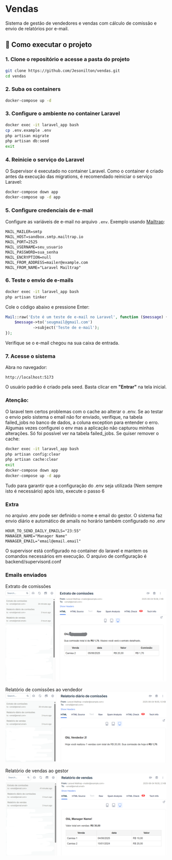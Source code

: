 # Vendas

Sistema de gestão de vendedores e vendas com cálculo de comissão e envio de relatórios por e-mail.

## 🚀 Como executar o projeto

### 1. Clone o repositório e acesse a pasta do projeto
```bash
git clone https://github.com/Jesonilton/vendas.git
cd vendas
```

### 2. Suba os containers
```bash
docker-compose up -d
```

### 3. Configure o ambiente no container Laravel
```bash
docker exec -it laravel_app bash
cp .env.example .env
php artisan migrate
php artisan db:seed
exit
```

### 4. Reinicie o serviço do Laravel

O Supervisor é executado no container Laravel. Como o container é criado antes da execução das migrations, é recomendado reiniciar o serviço Laravel:

```bash
docker-compose down app
docker-compose up -d app
```

### 5. Configure credenciais de e-mail

Configure as variáveis de e-mail no arquivo `.env`. Exemplo usando [Mailtrap](https://mailtrap.io):

```env
MAIL_MAILER=smtp
MAIL_HOST=sandbox.smtp.mailtrap.io
MAIL_PORT=2525
MAIL_USERNAME=seu_usuario
MAIL_PASSWORD=sua_senha
MAIL_ENCRYPTION=null
MAIL_FROM_ADDRESS=mailer@example.com
MAIL_FROM_NAME="Laravel Mailtrap"
```

### 6. Teste o envio de e-mails

```bash
docker exec -it laravel_app bash
php artisan tinker
```

Cole o código abaixo e pressione Enter:

```php
Mail::raw('Este é um teste de e-mail no Laravel', function ($message) {
    $message->to('seugmail@gmail.com')
            ->subject('Teste de e-mail');
});
```

Verifique se o e-mail chegou na sua caixa de entrada.

### 7. Acesse o sistema

Abra no navegador:
```
http://localhost:5173
```

O usuário padrão é criado pela seed. Basta clicar em **"Entrar"** na tela inicial.

### Atenção:

O laravel tem certos problemas com o cache ao alterar o .env. Se ao testar o envio pelo sistema o email não for enviado, verifique, na tabela failed_jobs no banco de dados, a coluna exception para entender o erro. Algumas vezes configurei o env mas a aplicação não capturou minhas alterações. Só foi possível ver na tabela failed_jobs. Se quiser remover o cache:

```bash
docker exec -it laravel_app bash
php artisan config:clear
php artisan cache:clear
exit
docker-compose down app
docker-compose up -d app
```
Tudo para garantir que a configuração do .env seja utilizada (Nem sempre isto é necessário)
após isto, execute o passo 6

### Extra

no arquivo .env pode ser definido o nome e email do gestor. O sistema faz envio diário e automático de amails no horário também configurado no .env

```env
HOUR_TO_SEND_DAILY_EMAILS="23:55"
MANAGER_NAME="Manager Name"
MANAGER_EMAIL="email@email.email"
```
O supervisor está configurado no container do laravel e mantem os comandos necessários em execução. O arquivo de configuração é backend/supervisord.conf

### Emails enviados

Extrato de comissões
![Extrato de comissões](./docs/assets/Email-1.png)


Relatório de comissões ao vendedor
![Relatório de comissões ao vendedor](./docs/assets/Email-2.png)

Relatório de vendas ao gestor
![Relatório de vendas ao gestor](./docs/assets/Email-3.png)